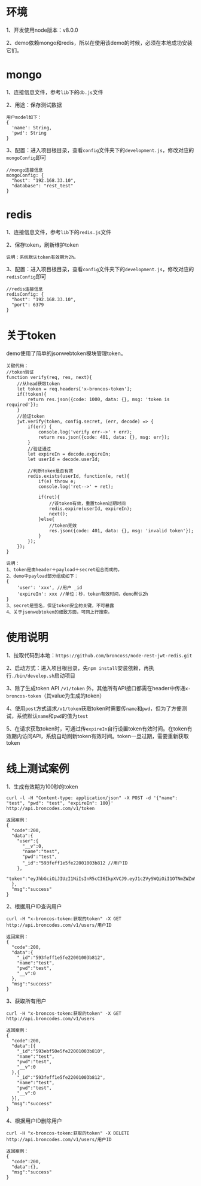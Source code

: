 # 环境
1、开发使用node版本：v8.0.0

2、demo依赖mongo和redis，所以在使用该demo的时候，必须在本地成功安装它们。

# mongo
1、连接信息文件，参考`lib`下的`db.js`文件

2、用途：保存测试数据
```
用户model如下：
{
  'name': String,
  'pwd': String
}
```
3、配置：进入项目根目录，查看`config`文件夹下的`development.js`，修改对应的`mongoConfig`即可
```
//mongo连接信息
mongoConfig: {
  "host": "192.168.33.10",
  "database": "rest_test"
}
```

# redis
1、连接信息文件，参考`lib`下的`redis.js`文件

2、保存token，刷新维护token
```
说明：系统默认token有效期为2h。
```
3、配置：进入项目根目录，查看`config`文件夹下的`development.js`，修改对应的`redisConfig`即可
```
//redis连接信息
redisConfig: {
  "host": "192.168.33.10",
  "port": 6379
}
```

# 关于token
demo使用了简单的jsonwebtoken模块管理token。
```
关键代码：
//token验证
function verify(req, res, next){
	//从head获取token
	let token = req.headers['x-broncos-token'];
	if(!token){
		return res.json({code: 1000, data: {}, msg: 'token is required'});
	}
	//验证token
	jwt.verify(token, config.secret, (err, decode) => {
		if(err) {
			console.log('verify err-->' + err);
			return res.json({code: 401, data: {}, msg: err});
		}
		//验证通过
		let expireIn = decode.expireIn;
		let userId = decode.userId;

		//判断token是否有效
		redis.exists(userId, function(e, ret){
			if(e) throw e;
			console.log('ret-->' + ret);

			if(ret){
				//该token有效，重置token过期时间
				redis.expire(userId, expireIn);
				next();
			}else{
				//token无效
				res.json({code: 401, data: {}, msg: 'invalid token'});
			}
		});
	});
}
```
```
说明：
1、token是由header＋payload＋secret组合而成的。
2、demo中payload部分组成如下：
{
    'user': 'xxx', //用户 _id
    'expireIn': xxx //单位：秒，token有效时间，demo默认2h
}
3、secret是签名，保证token安全的关键，不可暴露
4、关于jsonwebtoken的细致方面，可网上行搜索。
```

# 使用说明
1、拉取代码到本地：`https://github.com/broncoss/node-rest-jwt-redis.git`

2、启动方式：进入项目根目录，先`npm install`安装依赖，再执行`./bin/develop.sh`启动项目

3、除了生成token API `/v1/token` 外，其他所有API接口都需在header中传递`x-broncos-token`（其value为生成的token）

4、使用`post`方式请求`/v1/token`获取token时需要传`name`和`pwd`，但为了方便测试，系统默认`name`和`pwd`的值为`test`

5、在请求获取token时，可通过传`expireIn`自行设置token有效时间。在token有效期内访问API，系统自动刷新token有效时间。token一旦过期，需要重新获取token

# 线上测试案例
1、生成有效期为100秒的token
```
curl -l -H "Content-type: application/json" -X POST -d '{"name": "test", "pwd": "test", "expireIn": 100}' http://api.broncodes.com/v1/token
```
```
返回案例：
{
  "code":200,
  "data":{
    "user":{
      "__v":0,
      "name":"test",
      "pwd":"test",
      "_id":"593feff1e5fe22001003b812 //用户ID
    },
    "token":"eyJhbGciOiJIUzI1NiIsInR5cCI6IkpXVCJ9.eyJ1c2VySWQiOiI1OTNmZWZmMWU1ZmUyMjAwMTAwM2I4MTIiLCJleHBpcmVJbiI6MTAwMDAwMCwiaWF0IjoxNDk3MzYyNDE3fQ.rcZp6DlRIgjr8lID7nV4nV9pxLEz_FNlVnG1US1GHdg"
  },
  "msg":"success"
}
```
2、根据用户ID查询用户
```
curl -H "x-broncos-token:获取的token" -X GET http://api.broncodes.com/v1/users/用户ID
```
```
返回案例：
{
  "code":200,
  "data":{
    "_id":"593feff1e5fe22001003b812",
    "name":"test",
    "pwd":"test",
    "__v":0
  },
  "msg":"success"
}
```
3、获取所有用户
```
curl -H "x-broncos-token:获取的token" -X GET http://api.broncodes.com/v1/users
```
```
返回案例：
{
  "code":200,
  "data":[{
    "_id":"593ebf50e5fe22001003b810",
    "name":"test",
    "pwd":"test",
    "__v":0
  },{
    "_id":"593feff1e5fe22001003b812",
    "name":"test",
    "pwd":"test",
    "__v":0
  }],
  "msg":"success"
}

```
4、根据用户ID删除用户
```
curl -H "x-broncos-token:获取的token" -X DELETE http://api.broncodes.com/v1/users/用户ID
```
```
返回案例：
{
  "code":200,
  "data":{},
  "msg":"success"
}
```